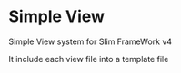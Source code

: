 # Simple View

Simple View system for Slim FrameWork v4

It include each view file into a template file
